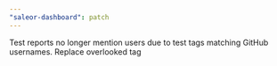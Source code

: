 ```yaml
---
"saleor-dashboard": patch
---
```


Test reports no longer mention users due to test tags matching GitHub usernames. Replace overlooked tag
